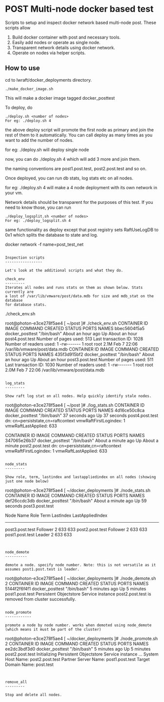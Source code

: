 POST Multi-node docker based test
================

Scripts to setup and inspect docker network based multi-node post. These scripts allow

1. Build docker container with post and necessary tools.
2. Easily add nodes or operate as single node.
3. Transparent network details using docker network.
4. Operate on nodes via helper scripts.

How to use
----------
cd to lwraft/docker_deployments directory.

~~~~~~~~~~~~~~~~~~~~~~~~~~~~~~~~~~~~~~~~~~~~~~~~~~~~~~~~~~~~~~~~~~~~~~~~~~~~~~~~
./make_docker_image.sh
~~~~~~~~~~~~~~~~~~~~~~~~~~~~~~~~~~~~~~~~~~~~~~~~~~~~~~~~~~~~~~~~~~~~~~~~~~~~~~~~

This will make a docker image tagged docker_posttest

To deploy, do

~~~~~~~~~~~~~~~~~~~~~~~~~~~~~~~~~~~~~~~~~~~~~~~~~~~~~~~~~~~~~~~~~~~~~~~~~~~~~~~~
./deploy.sh <number of nodes>
For eg: ./deploy.sh 4
~~~~~~~~~~~~~~~~~~~~~~~~~~~~~~~~~~~~~~~~~~~~~~~~~~~~~~~~~~~~~~~~~~~~~~~~~~~~~~~~

the above deploy script will promote the first node as primary and join the rest of them to it automatically. You can call deploy as many times as you want to add  the number of nodes.

for eg: ./deploy.sh will deploy single node

now, you can do ./deploy.sh 4 which will add 3 more and join them.

the naming conventions are post1.post.test, post2.post.test and so on.

Once deployed, you can run db stats, log stats etc on all nodes.

for eg: ./deploy.sh 4  will make a 4 node deployment with its own network in your vm.

Network details should be transparent for the purposes of this test.
If you need to know those, you can run

~~~~~~~~~~~~~~~~~~~~~~~~~~~~~~~~~~~~~~~~~~~~~~~~~~~~~~~~~~~~~~~~~~~~~~~~~~~~~~~~
./deploy_logsplit.sh <number of nodes>
For eg: ./deploy_logsplit.sh 4
~~~~~~~~~~~~~~~~~~~~~~~~~~~~~~~~~~~~~~~~~~~~~~~~~~~~~~~~~~~~~~~~~~~~~~~~~~~~~~~~
same functionality as deploy except that post registry sets RaftUseLogDB to 0x1
which splits the database to state and log.

docker network -f name=post_test_net
~~~~~~~~~~~~~~~~~~~~~~~~~~~~~~~~~~~~~~~~~~~~~~~~~~~~~~~~~~~~~~~~~~~~~~~~~~~~~~~~

Inspection scripts
-----------------

Let's look at the additional scripts and what they do.

check_env
---------
Iterates all nodes and runs stats on them as shown below. Stats currently are
a lost of /var/lib/vmware/post/data.mdb for size and mdb_stat on the database
for database stats.

~~~~~~~~~~~~~~~~~~~~~~~~~~~~~~~~~~~~~~~~~~~~~~~~~~~~~~~~~~~~~~~~~~~~~~~~~~~~~~~~
./check_env.sh

root@photon-e3ce278f5ae4 [ ~/post ]# ./check_env.sh
CONTAINER ID        IMAGE               COMMAND             CREATED             STATUS              PORTS               NAMES
bbec5604f5a5        docker_posttest     "/bin/bash"         About an hour ago   Up About an hour                        post4.post.test
  Number of pages used: 513
  Last transaction ID: 1028
  Number of readers used: 1
-rw------- 1 root root 2.1M Feb  7 22:06 /var/lib/vmware/post/data.mdb
CONTAINER ID        IMAGE               COMMAND             CREATED             STATUS              PORTS               NAMES
435f3d915bf2        docker_posttest     "/bin/bash"         About an hour ago   Up About an hour                        post3.post.test
  Number of pages used: 511
  Last transaction ID: 1030
  Number of readers used: 1
-rw------- 1 root root 2.0M Feb  7 22:06 /var/lib/vmware/post/data.mdb
~~~~~~~~~~~~~~~~~~~~~~~~~~~~~~~~~~~~~~~~~~~~~~~~~~~~~~~~~~~~~~~~~~~~~~~~~~~~~~~~

log_stats
---------

Show raft log stat on all nodes. Help quickly identify stale nodes.

~~~~~~~~~~~~~~~~~~~~~~~~~~~~~~~~~~~~~~~~~~~~~~~~~~~~~~~~~~~~~~~~~~~~~~~~~~~~~~~~
root@photon-e3ce278f5ae4 [ ~/post ]# ./log_stats.sh
CONTAINER ID        IMAGE               COMMAND             CREATED             STATUS              PORTS               NAMES
4d16ce50c8ca        docker_posttest     "/bin/bash"         37 seconds ago      Up 37 seconds                           post4.post.test
dn: cn=persiststate,cn=raftcontext
vmwRaftFirstLogindex: 1
vmwRaftLastApplied: 633

CONTAINER ID        IMAGE               COMMAND             CREATED              STATUS              PORTS               NAMES
347065e26b37        docker_posttest     "/bin/bash"         About a minute ago   Up About a minute                       post2.post.test
dn: cn=persiststate,cn=raftcontext
vmwRaftFirstLogindex: 1
vmwRaftLastApplied: 633
~~~~~~~~~~~~~~~~~~~~~~~~~~~~~~~~~~~~~~~~~~~~~~~~~~~~~~~~~~~~~~~~~~~~~~~~~~~~~~~~

node_stats
---------

Show role, term, lastindex and lastappliedindex on all nodes (showing just one node below)

~~~~~~~~~~~~~~~~~~~~~~~~~~~~~~~~~~~~~~~~~~~~~~~~~~~~~~~~~~~~~~~~~~~~~~~~~~~~~~~~
root@photon-e3ce278f5ae4 [ ~/docker_deployments ]# ./node_stats.sh
CONTAINER ID        IMAGE               COMMAND             CREATED              STATUS              PORTS               NAMES
def26ccdc3db        docker_posttest     "/bin/bash"         About a minute ago   Up 59 seconds                           post3.post.test

Node Name                      Role       Term   LastIndex       LastAppliedIndex
------------------------------ ---------- ------ --------------- ----------------
post3.post.test                Follower   2      633             633
post2.post.test                Follower   2      633             633
post1.post.test                Leader     2      633             633
~~~~~~~~~~~~~~~~~~~~~~~~~~~~~~~~~~~~~~~~~~~~~~~~~~~~~~~~~~~~~~~~~~~~~~~~~~~~~~~~


node_demote
----------

demote a node. specify node number. Note: this is not versatile as it assumes post1.post.test is leader.

~~~~~~~~~~~~~~~~~~~~~~~~~~~~~~~~~~~~~~~~~~~~~~~~~~~~~~~~~~~~~~~~~~~~~~~~~~~~~~~~
root@photon-e3ce278f5ae4 [ ~/docker_deployments ]# ./node_demote.sh 2
CONTAINER ID        IMAGE               COMMAND             CREATED             STATUS              PORTS               NAMES
5144f2f6f4f1        docker_posttest     "/bin/bash"         5 minutes ago       Up 5 minutes                            post1.post.test
Persistent Objectstore Service instance post2.post.test is removed from cluster successfully.
~~~~~~~~~~~~~~~~~~~~~~~~~~~~~~~~~~~~~~~~~~~~~~~~~~~~~~~~~~~~~~~~~~~~~~~~~~~~~~~~

node_promote
------------

promote a node by node number. works when demoted using node_demote (which means it must be part of the cluster)

~~~~~~~~~~~~~~~~~~~~~~~~~~~~~~~~~~~~~~~~~~~~~~~~~~~~~~~~~~~~~~~~~~~~~~~~~~~~~~~~
root@photon-e3ce278f5ae4 [ ~/docker_deployments ]# ./node_promote.sh 2
CONTAINER ID        IMAGE               COMMAND             CREATED             STATUS              PORTS               NAMES
ee2dc3bdf3d0        docker_posttest     "/bin/bash"         5 minutes ago       Up 5 minutes                            post2.post.test
Initializing Persistent Objectstore Service instance ...
System Host Name: post2.post.test
Partner Server Name: post1.post.test
Target Domain Name: post.test
~~~~~~~~~~~~~~~~~~~~~~~~~~~~~~~~~~~~~~~~~~~~~~~~~~~~~~~~~~~~~~~~~~~~~~~~~~~~~~~~


remove_all
---------

Stop and delete all nodes.
